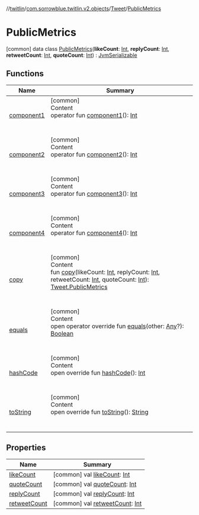 //[twitlin](../../../index.md)/[com.sorrowblue.twitlin.v2.objects](../../index.md)/[Tweet](../index.md)/[PublicMetrics](index.md)



# PublicMetrics  
 [common] data class [PublicMetrics](index.md)(**likeCount**: [Int](https://kotlinlang.org/api/latest/jvm/stdlib/kotlin/-int/index.html), **replyCount**: [Int](https://kotlinlang.org/api/latest/jvm/stdlib/kotlin/-int/index.html), **retweetCount**: [Int](https://kotlinlang.org/api/latest/jvm/stdlib/kotlin/-int/index.html), **quoteCount**: [Int](https://kotlinlang.org/api/latest/jvm/stdlib/kotlin/-int/index.html)) : [JvmSerializable](../../../com.sorrowblue.twitlin.annotation/-jvm-serializable/index.md)   


## Functions  
  
|  Name|  Summary| 
|---|---|
| <a name="com.sorrowblue.twitlin.v2.objects/Tweet.PublicMetrics/component1/#/PointingToDeclaration/"></a>[component1](component1.md)| <a name="com.sorrowblue.twitlin.v2.objects/Tweet.PublicMetrics/component1/#/PointingToDeclaration/"></a>[common]  <br>Content  <br>operator fun [component1](component1.md)(): [Int](https://kotlinlang.org/api/latest/jvm/stdlib/kotlin/-int/index.html)  <br><br><br>
| <a name="com.sorrowblue.twitlin.v2.objects/Tweet.PublicMetrics/component2/#/PointingToDeclaration/"></a>[component2](component2.md)| <a name="com.sorrowblue.twitlin.v2.objects/Tweet.PublicMetrics/component2/#/PointingToDeclaration/"></a>[common]  <br>Content  <br>operator fun [component2](component2.md)(): [Int](https://kotlinlang.org/api/latest/jvm/stdlib/kotlin/-int/index.html)  <br><br><br>
| <a name="com.sorrowblue.twitlin.v2.objects/Tweet.PublicMetrics/component3/#/PointingToDeclaration/"></a>[component3](component3.md)| <a name="com.sorrowblue.twitlin.v2.objects/Tweet.PublicMetrics/component3/#/PointingToDeclaration/"></a>[common]  <br>Content  <br>operator fun [component3](component3.md)(): [Int](https://kotlinlang.org/api/latest/jvm/stdlib/kotlin/-int/index.html)  <br><br><br>
| <a name="com.sorrowblue.twitlin.v2.objects/Tweet.PublicMetrics/component4/#/PointingToDeclaration/"></a>[component4](component4.md)| <a name="com.sorrowblue.twitlin.v2.objects/Tweet.PublicMetrics/component4/#/PointingToDeclaration/"></a>[common]  <br>Content  <br>operator fun [component4](component4.md)(): [Int](https://kotlinlang.org/api/latest/jvm/stdlib/kotlin/-int/index.html)  <br><br><br>
| <a name="com.sorrowblue.twitlin.v2.objects/Tweet.PublicMetrics/copy/#kotlin.Int#kotlin.Int#kotlin.Int#kotlin.Int/PointingToDeclaration/"></a>[copy](copy.md)| <a name="com.sorrowblue.twitlin.v2.objects/Tweet.PublicMetrics/copy/#kotlin.Int#kotlin.Int#kotlin.Int#kotlin.Int/PointingToDeclaration/"></a>[common]  <br>Content  <br>fun [copy](copy.md)(likeCount: [Int](https://kotlinlang.org/api/latest/jvm/stdlib/kotlin/-int/index.html), replyCount: [Int](https://kotlinlang.org/api/latest/jvm/stdlib/kotlin/-int/index.html), retweetCount: [Int](https://kotlinlang.org/api/latest/jvm/stdlib/kotlin/-int/index.html), quoteCount: [Int](https://kotlinlang.org/api/latest/jvm/stdlib/kotlin/-int/index.html)): [Tweet.PublicMetrics](index.md)  <br><br><br>
| <a name="kotlin/Any/equals/#kotlin.Any?/PointingToDeclaration/"></a>[equals](../../../com.sorrowblue.twitlin.v2.users/-users-api/-expansion/-companion/index.md#%5Bkotlin%2FAny%2Fequals%2F%23kotlin.Any%3F%2FPointingToDeclaration%2F%5D%2FFunctions%2F1930806739)| <a name="kotlin/Any/equals/#kotlin.Any?/PointingToDeclaration/"></a>[common]  <br>Content  <br>open operator override fun [equals](../../../com.sorrowblue.twitlin.v2.users/-users-api/-expansion/-companion/index.md#%5Bkotlin%2FAny%2Fequals%2F%23kotlin.Any%3F%2FPointingToDeclaration%2F%5D%2FFunctions%2F1930806739)(other: [Any](https://kotlinlang.org/api/latest/jvm/stdlib/kotlin/-any/index.html)?): [Boolean](https://kotlinlang.org/api/latest/jvm/stdlib/kotlin/-boolean/index.html)  <br><br><br>
| <a name="kotlin/Any/hashCode/#/PointingToDeclaration/"></a>[hashCode](../../../com.sorrowblue.twitlin.v2.users/-users-api/-expansion/-companion/index.md#%5Bkotlin%2FAny%2FhashCode%2F%23%2FPointingToDeclaration%2F%5D%2FFunctions%2F1930806739)| <a name="kotlin/Any/hashCode/#/PointingToDeclaration/"></a>[common]  <br>Content  <br>open override fun [hashCode](../../../com.sorrowblue.twitlin.v2.users/-users-api/-expansion/-companion/index.md#%5Bkotlin%2FAny%2FhashCode%2F%23%2FPointingToDeclaration%2F%5D%2FFunctions%2F1930806739)(): [Int](https://kotlinlang.org/api/latest/jvm/stdlib/kotlin/-int/index.html)  <br><br><br>
| <a name="kotlin/Any/toString/#/PointingToDeclaration/"></a>[toString](../../../com.sorrowblue.twitlin.v2.users/-users-api/-expansion/-companion/index.md#%5Bkotlin%2FAny%2FtoString%2F%23%2FPointingToDeclaration%2F%5D%2FFunctions%2F1930806739)| <a name="kotlin/Any/toString/#/PointingToDeclaration/"></a>[common]  <br>Content  <br>open override fun [toString](../../../com.sorrowblue.twitlin.v2.users/-users-api/-expansion/-companion/index.md#%5Bkotlin%2FAny%2FtoString%2F%23%2FPointingToDeclaration%2F%5D%2FFunctions%2F1930806739)(): [String](https://kotlinlang.org/api/latest/jvm/stdlib/kotlin/-string/index.html)  <br><br><br>


## Properties  
  
|  Name|  Summary| 
|---|---|
| <a name="com.sorrowblue.twitlin.v2.objects/Tweet.PublicMetrics/likeCount/#/PointingToDeclaration/"></a>[likeCount](like-count.md)| <a name="com.sorrowblue.twitlin.v2.objects/Tweet.PublicMetrics/likeCount/#/PointingToDeclaration/"></a> [common] val [likeCount](like-count.md): [Int](https://kotlinlang.org/api/latest/jvm/stdlib/kotlin/-int/index.html)   <br>
| <a name="com.sorrowblue.twitlin.v2.objects/Tweet.PublicMetrics/quoteCount/#/PointingToDeclaration/"></a>[quoteCount](quote-count.md)| <a name="com.sorrowblue.twitlin.v2.objects/Tweet.PublicMetrics/quoteCount/#/PointingToDeclaration/"></a> [common] val [quoteCount](quote-count.md): [Int](https://kotlinlang.org/api/latest/jvm/stdlib/kotlin/-int/index.html)   <br>
| <a name="com.sorrowblue.twitlin.v2.objects/Tweet.PublicMetrics/replyCount/#/PointingToDeclaration/"></a>[replyCount](reply-count.md)| <a name="com.sorrowblue.twitlin.v2.objects/Tweet.PublicMetrics/replyCount/#/PointingToDeclaration/"></a> [common] val [replyCount](reply-count.md): [Int](https://kotlinlang.org/api/latest/jvm/stdlib/kotlin/-int/index.html)   <br>
| <a name="com.sorrowblue.twitlin.v2.objects/Tweet.PublicMetrics/retweetCount/#/PointingToDeclaration/"></a>[retweetCount](retweet-count.md)| <a name="com.sorrowblue.twitlin.v2.objects/Tweet.PublicMetrics/retweetCount/#/PointingToDeclaration/"></a> [common] val [retweetCount](retweet-count.md): [Int](https://kotlinlang.org/api/latest/jvm/stdlib/kotlin/-int/index.html)   <br>


